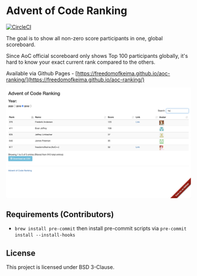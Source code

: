 # Advent of Code Ranking

[![CircleCI](https://circleci.com/gh/freedomofkeima/aoc-ranking/tree/master.svg?style=shield)](https://circleci.com/gh/freedomofkeima/aoc-ranking/tree/master)

The goal is to show all non-zero score participants in one, global scoreboard.

Since AoC official scoreboard only shows Top 100 participants globally, it's hard to know your exact current rank compared to the others.

Available via Github Pages - [https://freedomofkeima.github.io/aoc-ranking/](https://freedomofkeima.github.io/aoc-ranking/)

![](images/screenshot.png)

## Requirements (Contributors)

- `brew install pre-commit` then install pre-commit scripts via `pre-commit install --install-hooks`

## License

This project is licensed under BSD 3-Clause.
